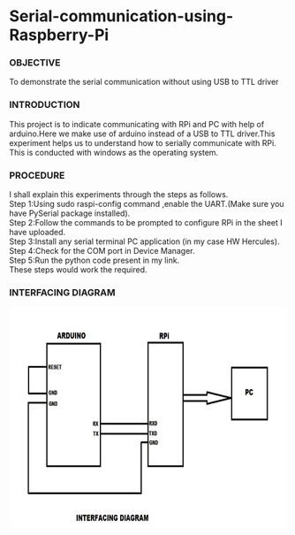 # Serial-communication-using-Raspberry-Pi

### OBJECTIVE

To demonstrate the serial communication without using USB to TTL driver

### INTRODUCTION

This project is to indicate communicating with RPi and PC with help of arduino.Here we make use of arduino
instead of a USB to TTL driver.This experiment helps us to understand how to serially communicate with RPi.
This is conducted with windows as the operating system.

### PROCEDURE
I shall explain this experiments through the steps as follows.<br/>
Step 1:Using sudo raspi-config command ,enable the UART.(Make sure you have PySerial package installed).<br/>
Step 2:Follow the commands to be prompted to configure RPi in the sheet I have uploaded.<br/>
Step 3:Install any serial terminal PC application (in my case HW Hercules).<br/>
Step 4:Check for the COM port in Device Manager.<br/>
Step 5:Run the python code present in my link.<br/>
These steps would work the required.<br/>

### INTERFACING DIAGRAM

<img src="images/Interfacing diagram.JPG" width="800" height="400">
